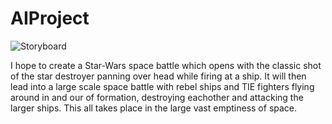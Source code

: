 # AIProject

![Storyboard](20190306_150715.jpg)

I hope to create a Star-Wars space battle which opens with the classic shot of the star destroyer panning over head while firing at a ship. It will then lead into a large scale space battle with rebel ships and TIE fighters flying around in and our of formation, destroying eachother and attacking the larger ships. This all takes place in the large vast emptiness of space.
